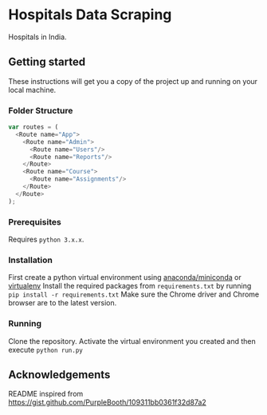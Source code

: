 # Hospitals Data Scraping
Hospitals in India.

## Getting started
These instructions will get you a copy of the project up and running on your local machine.

### Folder Structure
```js
var routes = (
  <Route name="App">
    <Route name="Admin">
      <Route name="Users"/>
      <Route name="Reports"/>
    </Route>
    <Route name="Course">
      <Route name="Assignments"/>
    </Route>
  </Route>
);
```

### Prerequisites
Requires `python 3.x.x`.

### Installation
First create a python virtual environment using [anaconda/miniconda](https://conda.io/docs/user-guide/tasks/manage-environments.html) or [virtualenv](https://virtualenv.pypa.io/en/latest/)
Install the required packages from `requirements.txt` by running `pip install -r requirements.txt`
Make sure the Chrome driver and Chrome browser are to the latest version. 

### Running
Clone the repository. Activate the virtual environment you created and then execute `python run.py`

## Acknowledgements
README inspired from https://gist.github.com/PurpleBooth/109311bb0361f32d87a2

